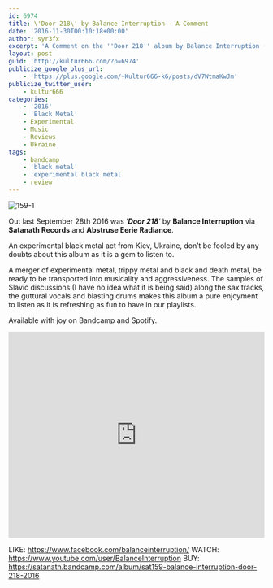 ```yaml
---
id: 6974
title: \'Door 218\' by Balance Interruption - A Comment
date: '2016-11-30T00:10:18+00:00'
author: syr3fx
excerpt: 'A Comment on the ''Door 218'' album by Balance Interruption (2016).'
layout: post
guid: 'http://kultur666.com/?p=6974'
publicize_google_plus_url:
    - 'https://plus.google.com/+Kultur666-k6/posts/dV7WtmaKwJm'
publicize_twitter_user:
    - kultur666
categories:
    - '2016'
    - 'Black Metal'
    - Experimental
    - Music
    - Reviews
    - Ukraine
tags:
    - bandcamp
    - 'black metal'
    - 'experimental black metal'
    - review
---
```


![159-1](http://localhost:8080/wp-content/uploads/2016/11/159-1.jpg?w=680)

Out last September 28th 2016 was ‘***Door 218***‘ by **Balance Interruption** via **Satanath Records** and **Abstruse Eerie Radiance**.

An experimental black metal act from Kiev, Ukraine, don’t be fooled by any doubts about this album as it is a gem to listen to.

A merger of experimental metal, trippy metal and black and death metal, be ready to be transported into musicality and aggressiveness. The samples of Slavic discussions (I have no idea what it is being said) along the sax tracks, the guttural vocals and blasting drums makes this album a pure enjoyment to listen as it is refreshing as fun to have in our playlists.

Available with joy on Bandcamp and Spotify.

<iframe style="border: 0; width: 100%; height: 406px;" src="https://bandcamp.com/EmbeddedPlayer/album=1938593104/size=large/bgcol=333333/linkcol=e99708/tracklist=false/transparent=true/" seamless></iframe>

LIKE: <https://www.facebook.com/balanceinterruption/>
WATCH: <https://www.youtube.com/user/BalanceInterruption>
BUY: <https://satanath.bandcamp.com/album/sat159-balance-interruption-door-218-2016>